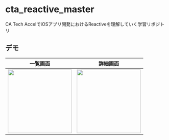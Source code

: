 # cta_reactive_master

CA Tech AccelでiOSアプリ開発におけるReactiveを理解していく学習リポジトリ

## デモ

|一覧画面|詳細画面|
|:----:|:----:|
|<img src="https://user-images.githubusercontent.com/50735539/111898191-e4cf7d80-8a67-11eb-9cea-d9870a2b137c.png" width="200px">|<img src="https://user-images.githubusercontent.com/50735539/111898196-e7ca6e00-8a67-11eb-8373-1ca1cf83449b.png" width="200px">|
